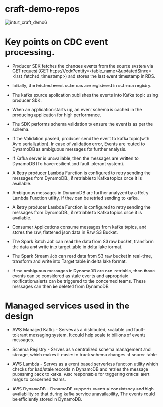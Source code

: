 # craft-demo-repos


![intuit_craft_demo6](https://github.com/user-attachments/assets/555a0029-70db-42f1-add0-9b34bbe6dbee)


# Key points on CDC event processing.

* Producer SDK fetches the changes events from the source system via GET request (GET https://<domain>/cdc?entity=<table_name>&updatedSince=<last_fetched_timestamp>) and stores the last event timestamp in RDS.

* Initially, the fetched event schemas are registered in schema registry.

* The kafka source application publishes the events into Kafka topic using producer SDK.

* When an application starts up, an event schema is cached in the producing application for high performance.

* The SDK performs schema validation to ensure the event is as per the schema.

* If the Validation passed, producer send the event to kafka topic(with Avro serialization). In case of validation error, Events are routed to DynamoDB as ambiguous messages for further analysis.

* If Kafka server is unavailable, then the messages are written to DynamoDB (To have resilient and fault tolerant system).
* A Retry producer Lambda Function is configured to retry sending the messages from DynamoDB., if retriable to Kafka topics once it is available. 
* Ambiguous messages in DynamoDB are further analyzed by a Retry Lambda Function utility. if they can be retried sending to kafka.
* A Retry producer Lambda Function is configured to retry sending the messages from DynamoDB., if retriable to Kafka topics once it is available.
* Consumer Applications consume messages from kafka topics, and stores the raw, flattened json data in Raw S3 Bucket.
* The Spark Batch Job can read the data from S3 raw bucket, transform the data and write into target table in delta lake format.
* The Spark Stream Job can read data from S3 raw bucket in real-time, transform and write into Target table in delta lake format.
* If the ambiguous messages  in DynamoDB are non-retriable, then those events can be considered as stale events and appropriate notification/alerts can be triggered to the concerned teams. These messages can then be deleted from DynamoDB.

# Managed services used in the design

* AWS Managed Kafka - Serves as a distributed, scalable and fault-tolerant messaging system. It could help scale to billions of events messages.

* Schema Registry - Serves as a centralized schema management and storage, which makes it easier to track schema changes of source table.

* AWS Lambda - Serves as a event based serverless function utility which checks for bad/stale records in DynamoDB and retries the message publishing back to kafka. Also responsible for triggering critical alert msgs to concerned teams.

* AWS DynamoDB - DynamoDB supports eventual consistency and high availability so that during kafka service unavailability, The events could be efficiently stored in DynamoDB. 
